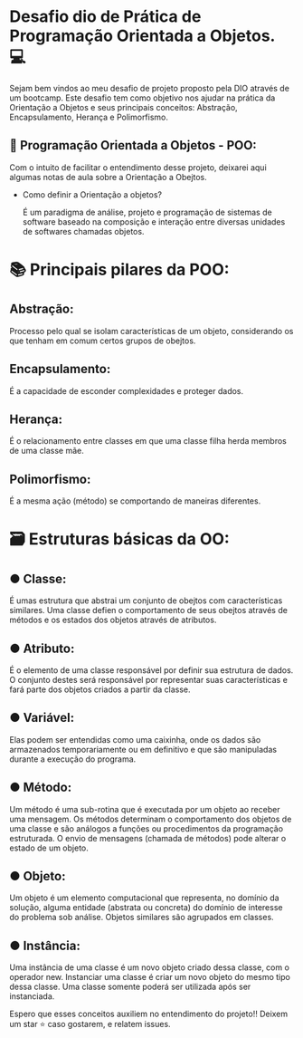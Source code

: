 # Desafio dio de Prática de Programação Orientada a Objetos. 💻

Sejam bem vindos ao meu desafio de projeto proposto pela DIO através de um bootcamp. Este desafio tem como objetivo nos ajudar na prática da Orientação a Objetos e seus principais conceitos: Abstração, Encapsulamento, Herança e Polimorfismo.

## 🔴 Programação Orientada a Objetos - POO: 

Com o intuito de facilitar o entendimento desse projeto, deixarei aqui algumas notas de aula sobre a Orientação a Obejtos.

* Como definir a Orientação a objetos?

    É um paradigma de análise, projeto e programação de sistemas de software baseado na composição e interação entre diversas unidades de softwares chamadas objetos.

# 📚 Principais pilares da POO:

## Abstração: 

Processo pelo qual se isolam características de um objeto, considerando os que tenham em comum certos grupos de obejtos.

## Encapsulamento:

É a capacidade de esconder complexidades e proteger dados.

## Herança:

É o relacionamento entre classes em que uma classe filha herda membros de uma classe mãe.

## Polimorfismo:

É a mesma ação  (método) se comportando de maneiras diferentes.

# 🗃 Estruturas básicas da OO:

## ● Classe: 
  É umas estrutura que abstrai um conjunto de obejtos com características similares. Uma classe defien o comportamento de seus obejtos através de métodos e os estados dos objetos através de atributos.
  
## ● Atributo:
  É o elemento de uma classe responsável por definir sua estrutura de dados. O conjunto destes será responsável por representar suas características e fará parte dos objetos criados a partir da classe.
  
## ● Variável:
  Elas podem ser entendidas como uma caixinha, onde os dados são armazenados temporariamente ou em definitivo e que são manipuladas durante a execução do programa.
  
## ● Método:
  Um método é uma sub-rotina que é executada por um objeto ao receber uma mensagem. Os métodos determinam o comportamento dos objetos de uma classe e são análogos a funções ou procedimentos da programação estruturada. O envio de mensagens (chamada de métodos) pode alterar o estado de um objeto.
  
## ● Objeto:
  Um objeto é um elemento computacional que representa, no domínio da solução, alguma entidade (abstrata ou concreta) do domínio de interesse do problema sob análise. Objetos similares são agrupados em classes. 

## ● Instância:
  Uma instância de uma classe é um novo objeto criado dessa classe, com o operador new. Instanciar uma classe é criar um novo objeto do mesmo tipo dessa classe. Uma classe somente poderá ser utilizada após ser instanciada.
  
  Espero que esses conceitos auxiliem no entendimento do projeto!! Deixem um star ⭐ caso gostarem, e relatem issues. 
